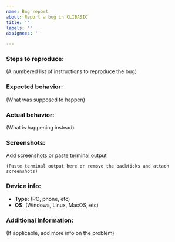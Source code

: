 ```yaml
---
name: Bug report
about: Report a bug in CLIBASIC
title: ''
labels: ''
assignees: ''

---
```


### Steps to reproduce:
(A numbered list of instructions to reproduce the bug)

### Expected behavior:
(What was supposed to happen)

### Actual behavior:
(What is happening instead)

### Screenshots:
Add screenshots or paste terminal output
```
(Paste terminal output here or remove the backticks and attach screenshots)
```

### Device info:
- **Type:** (PC, phone, etc)
- **OS:** (Windows, Linux, MacOS, etc)

### Additional information:
(If applicable, add more info on the problem)
